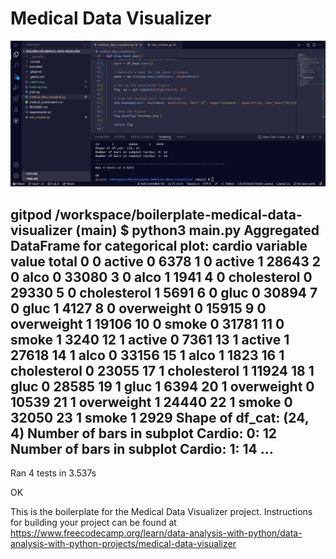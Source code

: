 # Medical Data Visualizer

![completed proof](https://github.com/the-real-kodoninja/freecodecamp_medical-data-visualizer/blob/main/captureit_3-12-2025_at_14-02-58.png)

gitpod /workspace/boilerplate-medical-data-visualizer (main) $ python3 main.py
Aggregated DataFrame for categorical plot:
    cardio     variable  value  total
0        0       active      0   6378
1        0       active      1  28643
2        0         alco      0  33080
3        0         alco      1   1941
4        0  cholesterol      0  29330
5        0  cholesterol      1   5691
6        0         gluc      0  30894
7        0         gluc      1   4127
8        0   overweight      0  15915
9        0   overweight      1  19106
10       0        smoke      0  31781
11       0        smoke      1   3240
12       1       active      0   7361
13       1       active      1  27618
14       1         alco      0  33156
15       1         alco      1   1823
16       1  cholesterol      0  23055
17       1  cholesterol      1  11924
18       1         gluc      0  28585
19       1         gluc      1   6394
20       1   overweight      0  10539
21       1   overweight      1  24440
22       1        smoke      0  32050
23       1        smoke      1   2929
Shape of df_cat: (24, 4)
Number of bars in subplot Cardio: 0: 12
Number of bars in subplot Cardio: 1: 14
...
----------------------------------------------------------------------
Ran 4 tests in 3.537s

OK

This is the boilerplate for the Medical Data Visualizer project. Instructions for building your project can be found at https://www.freecodecamp.org/learn/data-analysis-with-python/data-analysis-with-python-projects/medical-data-visualizer
